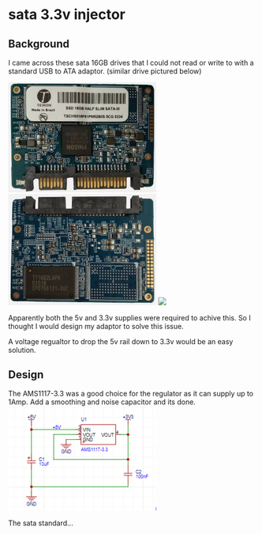 # sata 3.3v injector

## Background
I came across these sata 16GB drives that I could not read or write to with a standard USB to ATA adaptor. (similar drive pictured below)

<img src="https://github.com/kaza007/sata-3.3v-injector/blob/main/sata-16gb-front.png" width="300"> 
<img src="https://github.com/kaza007/sata-3.3v-injector/blob/main/sata-16gb-back.png" width="300"> 
<img src="https://github.com/kaza007/sata-3.3v-injector/blob/main/usb-sata-adaptor.png" width="300"> 

Apparently both the 5v and 3.3v supplies were required to achive this. So I thought I would design my adaptor to solve this issue.

A voltage regualtor to drop the 5v rail down to 3.3v would be an easy solution.

## Design
The AMS1117-3.3 was a good choice for the regulator as it can supply up to 1Amp. Add a smoothing and noise capacitor and its done.
<img src="https://github.com/kaza007/sata-3.3v-injector/blob/main/regulator-circuit.png" width="300"> 

The sata standard...
